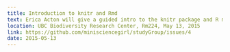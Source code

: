 ```yaml
---
title: Introduction to knitr and Rmd 
text: Erica Acton will give a guided intro to the knitr package and R markdown! (for beginners)
location: UBC Biodiversity Research Center, Rm224, May 13, 2015
link: https://github.com/minisciencegirl/studyGroup/issues/4
date: 2015-05-13
---
```

